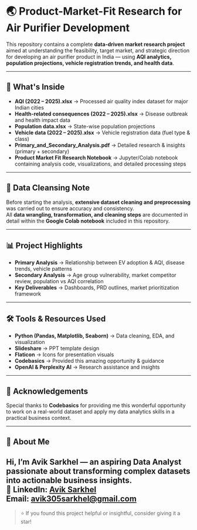 # 🌏 Product-Market-Fit Research for Air Purifier Development

This repository contains a complete **data-driven market research project** aimed at understanding the feasibility, target market, and strategic direction for developing an air purifier product in India — using **AQI analytics, population projections, vehicle registration trends, and health data**.

---

## 📂 What's Inside
- **AQI (2022 – 2025).xlsx** → Processed air quality index dataset for major Indian cities  
- **Health-related consequences (2022 – 2025).xlsx** → Disease outbreak and health impact data  
- **Population data.xlsx** → State-wise population projections  
- **Vehicle data (2022 – 2025).xlsx** → Vehicle registration data (fuel type & class)  
- **Primary_and_Secondary_Analysis.pdf** → Detailed research & insights (primary + secondary)  
- **Product Market Fit Research Notebook** → Jupyter/Colab notebook containing analysis code, visualizations, and detailed processing steps  

---

## 🧹 Data Cleansing Note
Before starting the analysis, **extensive dataset cleaning and preprocessing** was carried out to ensure accuracy and consistency.  
All **data wrangling, transformation, and cleaning steps** are documented in detail within the **Google Colab notebook** included in this repository.

---

## 📊 Project Highlights
- **Primary Analysis** → Relationship between EV adoption & AQI, disease trends, vehicle patterns  
- **Secondary Analysis** → Age group vulnerability, market competitor review, population vs AQI correlation  
- **Key Deliverables** → Dashboards, PRD outlines, market prioritization framework  

---

## 🛠 Tools & Resources Used
- **Python (Pandas, Matplotlib, Seaborn)** → Data cleaning, EDA, and visualization  
- **Slideshare** → PPT template design  
- **Flaticon** → Icons for presentation visuals  
- **Codebasics** → Provided this amazing opportunity & guidance  
- **OpenAI & Perplexity AI** → Research assistance and insights  

---

## 🙏 Acknowledgements
Special thanks to **Codebasics** for providing me this wonderful opportunity to work on a real-world dataset and apply my data analytics skills in a practical business context.

---

## 📌 About Me
Hi, I’m **Avik Sarkhel** — an aspiring **Data Analyst** passionate about transforming complex datasets into actionable business insights.  
💼 LinkedIn: [Avik Sarkhel](https://www.linkedin.com/in/avik-sarkhel/)  
Email: avik305sarkhel@gmail.com
---

> ⭐ If you found this project helpful or insightful, consider giving it a star!
